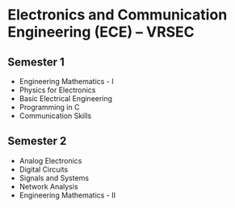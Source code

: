 # Electronics and Communication Engineering (ECE) – VRSEC

## Semester 1
- Engineering Mathematics - I
- Physics for Electronics
- Basic Electrical Engineering
- Programming in C
- Communication Skills

## Semester 2
- Analog Electronics
- Digital Circuits
- Signals and Systems
- Network Analysis
- Engineering Mathematics - II
